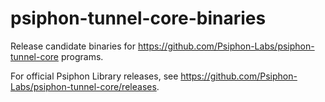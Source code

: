 # psiphon-tunnel-core-binaries

Release candidate binaries for https://github.com/Psiphon-Labs/psiphon-tunnel-core programs.

For official Psiphon Library releases, see https://github.com/Psiphon-Labs/psiphon-tunnel-core/releases.
